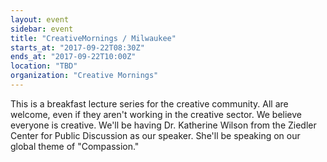 ```yaml
---
layout: event
sidebar: event
title: "CreativeMornings / Milwaukee"
starts_at: "2017-09-22T08:30Z"
ends_at: "2017-09-22T10:00Z"
location: "TBD"
organization: "Creative Mornings"
---
```


This is a breakfast lecture series for the creative community. All are welcome, even if they aren't working in the creative sector. We believe everyone is creative. We'll be having Dr. Katherine Wilson from the Ziedler Center for Public Discussion as our speaker. She'll be speaking on our global theme of "Compassion."
